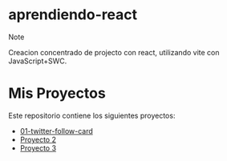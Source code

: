 # aprendiendo-react
>[!Note]
>Creacion concentrado de projecto con react, utilizando vite con JavaScript+SWC.
# Mis Proyectos

Este repositorio contiene los siguientes proyectos:

- [01-twitter-follow-card](./Proyecto1)
- [Proyecto 2](./Proyecto2)
- [Proyecto 3](./Proyecto3)
